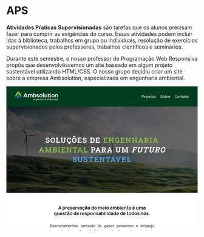# APS
**Atividades Pŕaticas Supervisionadas** são tarefas que os alunos precisam fazer para cumprir as exigências do curso. Essas atividades podem incluir idas à biblioteca, trabalhos em grupo ou individuais, resolução de exercícios supervisionados pelos professores, trabalhos científicos e seminários. 

Durante este semestre, o nosso professor de Programação Web Responsiva propôs que desenvolvêssemos um site baseado em algum projeto sustentável utilizando HTML/CSS. O nosso grupo decidiu criar um site sobre a empresa Ambsolution, especializada em engenharia ambiental.

![Foto do site](print.png)